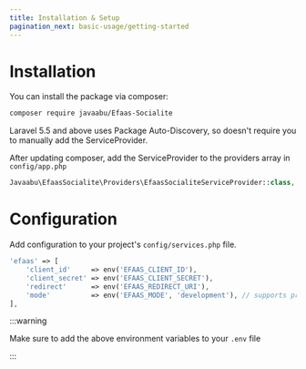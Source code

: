 ```yaml
---
title: Installation & Setup
pagination_next: basic-usage/getting-started
---
```


# Installation
You can install the package via composer:

```bash
composer require javaabu/Efaas-Socialite
```

Laravel 5.5 and above uses Package Auto-Discovery, so doesn't require you to manually add the ServiceProvider.

After updating composer, add the ServiceProvider to the providers array in `config/app.php`

```php
Javaabu\EfaasSocialite\Providers\EfaasSocialiteServiceProvider::class,
```

# Configuration
Add configuration to your project's `config/services.php` file.
```php
'efaas' => [    
    'client_id'     => env('EFAAS_CLIENT_ID'),  
    'client_secret' => env('EFAAS_CLIENT_SECRET'),  
    'redirect'      => env('EFAAS_REDIRECT_URI'),
    'mode'          => env('EFAAS_MODE', 'development'), // supports production, development            
],
```

:::warning

Make sure to add the above environment variables to your `.env` file

:::
